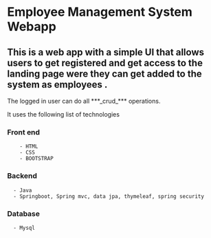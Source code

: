 # Employee Management System Webapp #

## This is a web app with a simple UI that allows users to get registered and get access to the landing page were they can get added to the system as employees .

<p>The logged in user can do all ***_crud_*** operations. </p>


<p>It uses the following list of technologies  </p>
    
### Front end ###
        - HTML 
        - CSS 
        - BOOTSTRAP 
     
     
      

   ### Backend  ###
      - Java
      - Springboot, Spring mvc, data jpa, thymeleaf, spring security

   ### Database ###
      - Mysql
    
